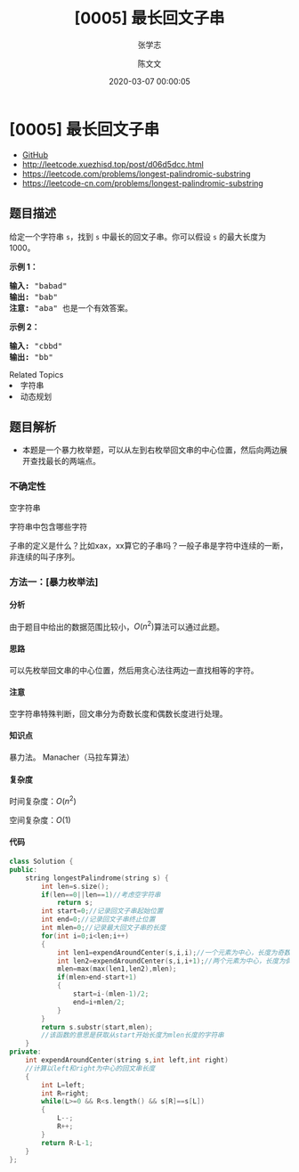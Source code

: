 ﻿---
title: "[0005] 最长回文子串"
tags:
  - leetcode
  - 题解
  - 字符串
  - 动态规划
  - HOT100
  - 精选TOP面试题
  - 腾讯精选练习
categories:
  - leetcode
  - 题解
author:
  - 张学志
  - 陈文文

comments: true
updated: false
permalink:
mathjax: true
top: false
description: ...
date: 2020-03-07 00:00:05
---


# [0005] 最长回文子串
* [GitHub](https://github.com/algoboy101/LeetCodeCrowdsource/tree/master/_posts/QA/%5B0005%5D%20%E6%9C%80%E9%95%BF%E5%9B%9E%E6%96%87%E5%AD%90%E4%B8%B2.md)
* http://leetcode.xuezhisd.top/post/d06d5dcc.html
* https://leetcode.com/problems/longest-palindromic-substring
* https://leetcode-cn.com/problems/longest-palindromic-substring


## 题目描述

<p>给定一个字符串 <code>s</code>，找到 <code>s</code> 中最长的回文子串。你可以假设&nbsp;<code>s</code> 的最大长度为 1000。</p>

<p><strong>示例 1：</strong></p>

<pre><strong>输入:</strong> &quot;babad&quot;
<strong>输出:</strong> &quot;bab&quot;
<strong>注意:</strong> &quot;aba&quot; 也是一个有效答案。
</pre>

<p><strong>示例 2：</strong></p>

<pre><strong>输入:</strong> &quot;cbbd&quot;
<strong>输出:</strong> &quot;bb&quot;
</pre>
<div><div>Related Topics</div><div><li>字符串</li><li>动态规划</li></div></div>


## 题目解析
* 本题是一个暴力枚举题，可以从左到右枚举回文串的中心位置，然后向两边展开查找最长的两端点。

### 不确定性
空字符串

字符串中包含哪些字符

子串的定义是什么？比如xax，xx算它的子串吗？一般子串是字符中连续的一断，非连续的叫子序列。


### 方法一：[暴力枚举法]

#### 分析
由于题目中给出的数据范围比较小，$O(n^2)$算法可以通过此题。

#### 思路
可以先枚举回文串的中心位置，然后用贪心法往两边一直找相等的字符。

#### 注意
空字符串特殊判断，回文串分为奇数长度和偶数长度进行处理。
#### 知识点
暴力法。 Manacher（马拉车算法）

#### 复杂度
时间复杂度：$O(n^2)$

空间复杂度：$O(1)$

#### 代码

```cpp
class Solution {
public:
    string longestPalindrome(string s) {
        int len=s.size();
        if(len==0||len==1)//考虑空字符串
            return s;
        int start=0;//记录回文子串起始位置
        int end=0;//记录回文子串终止位置
        int mlen=0;//记录最大回文子串的长度
        for(int i=0;i<len;i++)
        {
            int len1=expendAroundCenter(s,i,i);//一个元素为中心，长度为奇数
            int len2=expendAroundCenter(s,i,i+1);//两个元素为中心，长度为偶数
            mlen=max(max(len1,len2),mlen);
            if(mlen>end-start+1)
            {
                start=i-(mlen-1)/2;
                end=i+mlen/2;
            }
        }
        return s.substr(start,mlen);
        //该函数的意思是获取从start开始长度为mlen长度的字符串
    }
private:
    int expendAroundCenter(string s,int left,int right)
    //计算以left和right为中心的回文串长度
    {
        int L=left;
        int R=right;
        while(L>=0 && R<s.length() && s[R]==s[L])
        {
            L--;
            R++;
        }
        return R-L-1;
    }
};

```
